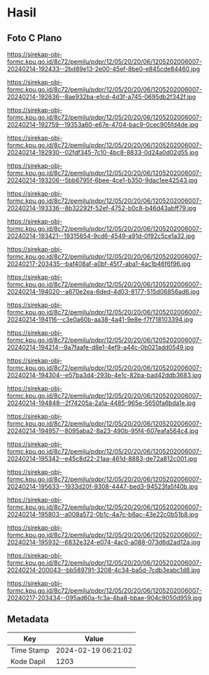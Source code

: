 # Hasil

## Foto C Plano

https://sirekap-obj-formc.kpu.go.id/8c72/pemilu/pdpr/12/05/20/20/06/1205202006007-20240214-192433--2bd89e13-2e00-45ef-8be0-e845cde84460.jpg

https://sirekap-obj-formc.kpu.go.id/8c72/pemilu/pdpr/12/05/20/20/06/1205202006007-20240214-192636--8ae932ba-e1cd-4d3f-a745-0695db2f342f.jpg

https://sirekap-obj-formc.kpu.go.id/8c72/pemilu/pdpr/12/05/20/20/06/1205202006007-20240214-192759--19353a60-e67e-4704-bac9-0cec905fd4de.jpg

https://sirekap-obj-formc.kpu.go.id/8c72/pemilu/pdpr/12/05/20/20/06/1205202006007-20240214-192930--02fdf345-7c10-4bc8-8833-0d24a0d02d55.jpg

https://sirekap-obj-formc.kpu.go.id/8c72/pemilu/pdpr/12/05/20/20/06/1205202006007-20240214-193206--5bb6795f-6bee-4ce1-b350-9dac1ee42543.jpg

https://sirekap-obj-formc.kpu.go.id/8c72/pemilu/pdpr/12/05/20/20/06/1205202006007-20240214-193336--8b32292f-52ef-4752-b0c8-b46d43abff79.jpg

https://sirekap-obj-formc.kpu.go.id/8c72/pemilu/pdpr/12/05/20/20/06/1205202006007-20240214-193421--19315654-9cd6-4549-a91d-0f92c5ce1a32.jpg

https://sirekap-obj-formc.kpu.go.id/8c72/pemilu/pdpr/12/05/20/20/06/1205202006007-20240217-203435--baf408af-a0bf-45f7-aba1-4ac1b46f6f96.jpg

https://sirekap-obj-formc.kpu.go.id/8c72/pemilu/pdpr/12/05/20/20/06/1205202006007-20240214-194020--a670e2ea-6ded-4d03-8177-515d06856ad6.jpg

https://sirekap-obj-formc.kpu.go.id/8c72/pemilu/pdpr/12/05/20/20/06/1205202006007-20240214-194116--c3e0a60b-aa38-4a41-9e8e-f7f718103394.jpg

https://sirekap-obj-formc.kpu.go.id/8c72/pemilu/pdpr/12/05/20/20/06/1205202006007-20240214-194214--9a7faafe-d8e1-4ef9-a44c-0b021add0549.jpg

https://sirekap-obj-formc.kpu.go.id/8c72/pemilu/pdpr/12/05/20/20/06/1205202006007-20240214-194304--e57ba3d4-293b-4e1c-82ba-bad42ddb3683.jpg

https://sirekap-obj-formc.kpu.go.id/8c72/pemilu/pdpr/12/05/20/20/06/1205202006007-20240214-194848--2f74205a-2a1a-4485-965e-5650fa6bda1e.jpg

https://sirekap-obj-formc.kpu.go.id/8c72/pemilu/pdpr/12/05/20/20/06/1205202006007-20240214-194957--8095aba2-8a23-490b-95f4-607eafa564c4.jpg

https://sirekap-obj-formc.kpu.go.id/8c72/pemilu/pdpr/12/05/20/20/06/1205202006007-20240214-195342--e45c8d22-21aa-461d-8883-de72a812c001.jpg

https://sirekap-obj-formc.kpu.go.id/8c72/pemilu/pdpr/12/05/20/20/06/1205202006007-20240214-195633--1933d20f-9308-4447-bed3-94523fa5f40b.jpg

https://sirekap-obj-formc.kpu.go.id/8c72/pemilu/pdpr/12/05/20/20/06/1205202006007-20240214-195803--a008a572-0b1c-4a7c-b6ac-43e22c0b51b8.jpg

https://sirekap-obj-formc.kpu.go.id/8c72/pemilu/pdpr/12/05/20/20/06/1205202006007-20240214-195932--6832e324-e074-4ac0-a088-073d6d2ad12a.jpg

https://sirekap-obj-formc.kpu.go.id/8c72/pemilu/pdpr/12/05/20/20/06/1205202006007-20240214-200043--bb589791-3208-4c34-ba5d-7cdb3eabc1d8.jpg

https://sirekap-obj-formc.kpu.go.id/8c72/pemilu/pdpr/12/05/20/20/06/1205202006007-20240217-203434--095ad60a-fc3a-4ba8-bbae-904c9050d959.jpg


## Metadata

| Key        | Value               |
| ---------- | ------------------- |
| Time Stamp | 2024-02-19 06:21:02 |
| Kode Dapil | 1203                |



